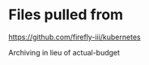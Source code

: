 # Files pulled from

<https://github.com/firefly-iii/kubernetes>

Archiving in lieu of actual-budget